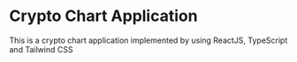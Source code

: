 # Crypto Chart Application

This is a crypto chart application implemented by using ReactJS, TypeScript and Tailwind CSS
